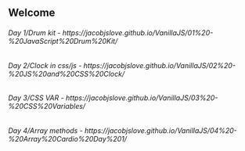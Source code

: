 ## Welcome

<h6> Day 1/Drum kit - https://jacobjslove.github.io/VanillaJS/01%20-%20JavaScript%20Drum%20Kit/ </h6>
<h6> Day 2/Clock in css/js - https://jacobjslove.github.io/VanillaJS/02%20-%20JS%20and%20CSS%20Clock/ </h6>
<h6> Day 3/CSS VAR - https://jacobjslove.github.io/VanillaJS/03%20-%20CSS%20Variables/ </h6>
<h6> Day 4/Array methods - https://jacobjslove.github.io/VanillaJS/04%20-%20Array%20Cardio%20Day%201/ </h6>
